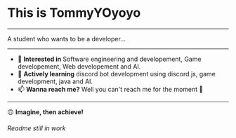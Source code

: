 # This is TommyYOyoyo

<hr>
A student who wants to be a developer...
<hr> 

- 👀 **Interested in** Software engineering and developement, Game developement, Web developement and AI.
- 🌱 **Actively learning** discord bot development using discord.js, game development, java and AI.
- 📫 **Wanna reach me?** Well you can't reach me for the moment 🥲

<hr>

🙃 **Imagine, then achieve!**

###### Readme still in work
<!---
TommyYOyoyo/TommyYOyoyo is a ✨ special ✨ repository because its `README.md` (this file) appears on your GitHub profile.
You can click the Preview link to take a look at your changes.
--->
